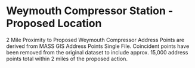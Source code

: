 # Weymouth Compressor Station - Proposed Location
2 Mile Proximity to Proposed Weymouth Compressor
Address Points are derived from MASS GIS Address Points Single File.  Coincident points have been removed from the original dataset to include approx. 15,000 address points total within 2 miles of the proposed action.
